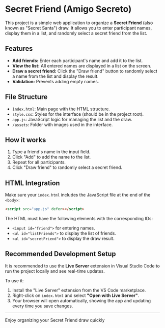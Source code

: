 # Secret Friend (Amigo Secreto)

This project is a simple web application to organize a **Secret Friend** (also known as "Secret Santa") draw. It allows you to enter participant names, display them in a list, and randomly select a secret friend from the list.

## Features

- **Add friends:** Enter each participant's name and add it to the list.
- **View the list:** All entered names are displayed in a list on the screen.
- **Draw a secret friend:** Click the "Draw friend" button to randomly select a name from the list and display the result.
- **Validation:** Prevents adding empty names.

## File Structure

- `index.html`: Main page with the HTML structure.
- `style.css`: Styles for the interface (should be in the project root).
- `app.js`: JavaScript logic for managing the list and the draw.
- `/assets`: Folder with images used in the interface.

## How it works

1. Type a friend's name in the input field.
2. Click "Add" to add the name to the list.
3. Repeat for all participants.
4. Click "Draw friend" to randomly select a secret friend.

## HTML Integration

Make sure your `index.html` includes the JavaScript file at the end of the `<body>`:

```html
<script src="app.js" defer></script>
```

The HTML must have the following elements with the corresponding IDs:

- `<input id="friend">` for entering names.
- `<ul id="listFriends">` to display the list of friends.
- `<ul id="secretFriend">` to display the draw result.

## Recommended Development Setup

It is recommended to use the **Live Server** extension in Visual Studio Code to run the project locally and see real-time updates.

To use it:

1. Install the "Live Server" extension from the VS Code marketplace.
2. Right-click on `index.html` and select **"Open with Live Server"**.
3. Your browser will open automatically, showing the app and updating every time you save changes.

---

Enjoy organizing your Secret Friend draw quickly
